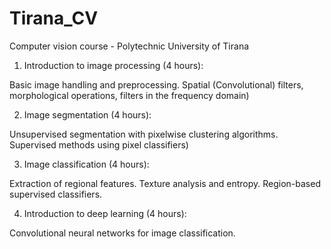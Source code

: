 # Tirana_CV
Computer vision course - Polytechnic University of Tirana

1. Introduction to image processing (4 hours): 

Basic image handling and preprocessing. Spatial (Convolutional) filters, morphological operations, filters in the frequency domain)

2. Image segmentation (4 hours): 

Unsupervised segmentation with pixelwise clustering algorithms. Supervised methods using pixel classifiers)

3. Image classification (4 hours): 

Extraction of regional features. Texture analysis and entropy. Region-based supervised classifiers.

4. Introduction to deep learning (4 hours): 

Convolutional neural networks for image classification. 
